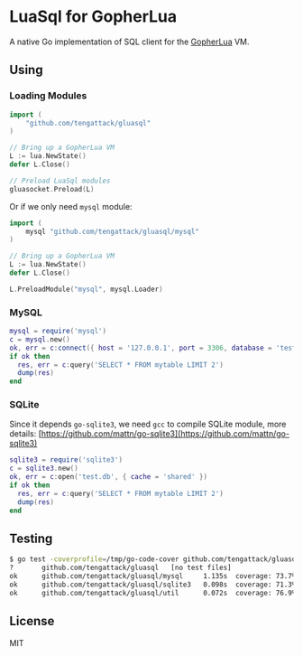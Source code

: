 # LuaSql for GopherLua

A native Go implementation of SQL client for the [GopherLua](https://github.com/yuin/gopher-lua) VM.

## Using

### Loading Modules

```go
import (
	"github.com/tengattack/gluasql"
)

// Bring up a GopherLua VM
L := lua.NewState()
defer L.Close()

// Preload LuaSql modules
gluasocket.Preload(L)
```

Or if we only need `mysql` module:

```go
import (
	mysql "github.com/tengattack/gluasql/mysql"
)

// Bring up a GopherLua VM
L := lua.NewState()
defer L.Close()

L.PreloadModule("mysql", mysql.Loader)
```

### MySQL

```lua
mysql = require('mysql')
c = mysql.new()
ok, err = c:connect({ host = '127.0.0.1', port = 3306, database = 'test', user = 'user', password = 'pass' })
if ok then
  res, err = c:query('SELECT * FROM mytable LIMIT 2')
  dump(res)
end
```

### SQLite

Since it depends `go-sqlite3`, we need `gcc` to compile SQLite module, more details:
[https://github.com/mattn/go-sqlite3](https://github.com/mattn/go-sqlite3)


```lua
sqlite3 = require('sqlite3')
c = sqlite3.new()
ok, err = c:open('test.db', { cache = 'shared' })
if ok then
  res, err = c:query('SELECT * FROM mytable LIMIT 2')
  dump(res)
end
```

## Testing

```bash
$ go test -coverprofile=/tmp/go-code-cover github.com/tengattack/gluasql...
?       github.com/tengattack/gluasql   [no test files]
ok      github.com/tengattack/gluasql/mysql     1.135s  coverage: 73.7% of statements
ok      github.com/tengattack/gluasql/sqlite3   0.098s  coverage: 71.3% of statements
ok      github.com/tengattack/gluasql/util      0.072s  coverage: 76.9% of statements
```

## License

MIT
